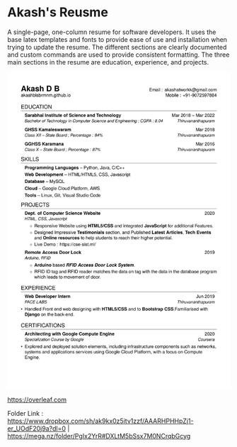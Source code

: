 # Akash's Reusme
A single-page, one-column resume for software developers. It uses the base latex templates and fonts to provide ease of use and installation when trying to update the resume. The different sections are clearly documented and custom commands are used to provide consistent formatting. The three main sections in the resume are education, experience, and projects.

![MyResume](https://github.com/akashblsbrmnm/reusme/blob/main/Akash_D_B_Resume-1.png)

https://overleaf.com

Folder Link : https://www.dropbox.com/sh/ak9kx0z5itv1zzf/AAARHPHHpZj1-er_UOdF20j9a?dl=0 | https://mega.nz/folder/PgIx2YrR#DXLtM5bSsx7M0NCrqbGcyg
